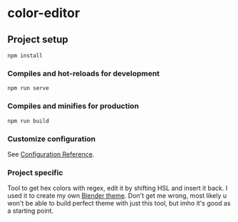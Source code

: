 # color-editor

## Project setup

```
npm install
```

### Compiles and hot-reloads for development

```
npm run serve
```

### Compiles and minifies for production

```
npm run build
```

### Customize configuration

See [Configuration Reference](https://cli.vuejs.org/config/).

### Project specific

Tool to get hex colors with regex, edit it by shifting HSL and insert it back.
I used it to create my own [Blender theme](https://github.com/NewPirateOfUASeas/Dirty-orange-blender-theme). Don't get me wrong, most likely u won't be able to build perfect theme with just this tool, but imho it's good as a starting point.